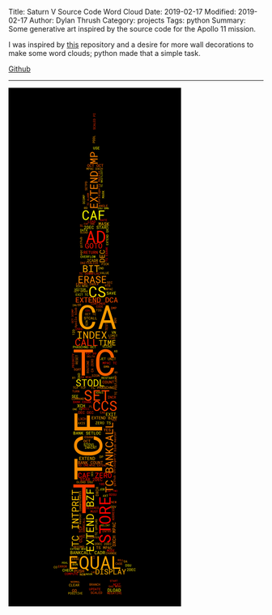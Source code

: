 Title: Saturn V Source Code Word Cloud
Date: 2019-02-17
Modified: 2019-02-17
Author: Dylan Thrush
Category: projects
Tags: python
Summary: Some generative art inspired by the source code for the Apollo 11 mission.

I was inspired by [this](https://github.com/chrislgarry/Apollo-11) repository and a desire for more wall decorations to make some word clouds; python made that a simple task.

[Github](https://github.com/thrushd/Apollo-Source-Code-Visual)

---

![Autumn Rocket](https://raw.githubusercontent.com/thrushd/Apollo-Source-Code-Visual/master/output/saturn-v-autumn.png)
